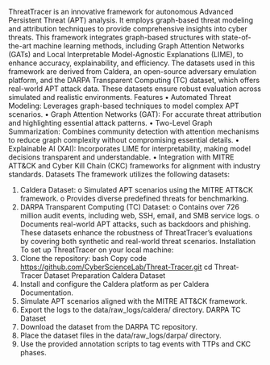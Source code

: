ThreatTracer is an innovative framework for autonomous Advanced Persistent Threat (APT) analysis. It employs graph-based threat modeling and attribution techniques to provide comprehensive insights into cyber threats. This framework integrates graph-based structures with state-of-the-art machine learning methods, including Graph Attention Networks (GATs) and Local Interpretable Model-Agnostic Explanations (LIME), to enhance accuracy, explainability, and efficiency.
The datasets used in this framework are derived from Caldera, an open-source adversary emulation platform, and the DARPA Transparent Computing (TC) dataset, which offers real-world APT attack data. These datasets ensure robust evaluation across simulated and realistic environments.
Features
  •	Automated Threat Modeling: Leverages graph-based techniques to model complex APT scenarios.
  •	Graph Attention Networks (GAT): For accurate threat attribution and highlighting essential attack patterns.
  •	Two-Level Graph Summarization: Combines community detection with attention mechanisms to reduce graph complexity without compromising essential details.
  •	Explainable AI (XAI): Incorporates LIME for interpretability, making model decisions transparent and understandable.
  •	Integration with MITRE ATT&CK and Cyber Kill Chain (CKC) frameworks for alignment with industry standards.
Datasets
The framework utilizes the following datasets:
1.	Caldera Dataset:
  o	Simulated APT scenarios using the MITRE ATT&CK framework.
  o	Provides diverse predefined threats for benchmarking.
2.	DARPA Transparent Computing (TC) Dataset:
  o	Contains over 726 million audit events, including web, SSH, email, and SMB service logs.
  o	Documents real-world APT attacks, such as backdoors and phishing.
These datasets enhance the robustness of ThreatTracer’s evaluations by covering both synthetic and real-world threat scenarios.
Installation
To set up ThreatTracer on your local machine:
1.	Clone the repository:
bash
Copy code
https://github.com/CyberScienceLab/Threat-Tracer.git
cd Threat- Tracer
Dataset Preparation
Caldera Dataset
1.	Install and configure the Caldera platform as per Caldera Documentation.
2.	Simulate APT scenarios aligned with the MITRE ATT&CK framework.
3.	Export the logs to the data/raw_logs/caldera/ directory.
DARPA TC Dataset
1.	Download the dataset from the DARPA TC repository.
2.	Place the dataset files in the data/raw_logs/darpa/ directory.
3.	Use the provided annotation scripts to tag events with TTPs and CKC phases.
